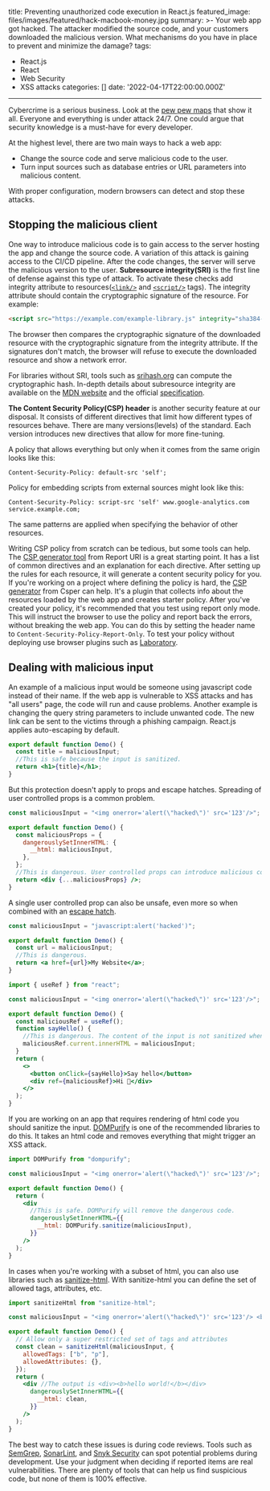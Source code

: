title: Preventing unauthorized code execution in React.js
featured_image: files/images/featured/hack-macbook-money.jpg
summary: >-
  Your web app got hacked. The attacker modified the source code, and your
  customers downloaded the malicious version. What mechanisms do you have in
  place to prevent and minimize the damage?
tags:
  - React.js
  - React
  - Web Security
  - XSS attacks
categories: []
date: '2022-04-17T22:00:00.000Z'
---
Cybercrime is a serious business. Look at the [pew pew maps](https://threatbutt.com/map/) that show it all. Everyone and everything is under attack 24/7. One could argue that security knowledge is a must-have for every developer.

At the highest level, there are two main ways to hack a web app:
- Change the source code and serve malicious code to the user.
- Turn input sources such as database entries or URL parameters into malicious content.

With proper configuration, modern browsers can detect and stop these attacks.

## Stopping the malicious client
One way to introduce malicious code is to gain access to the server hosting the app and change the source code. A variation of this attack is gaining access to the CI/CD pipeline. After the code changes, the server will serve the malicious version to the user.
**Subresource integrity(SRI)** is the first line of defense against this type of attack. To activate these checks add integrity attribute to resources([`<link/>`](https://developer.mozilla.org/en-US/docs/Web/HTML/Element/link#attributes) and [`<script/>`](https://developer.mozilla.org/en-US/docs/Web/HTML/Element/script#attributes) tags).
The integrity attribute should contain the cryptographic signature of the resource.
For example:
```html
<script src="https://example.com/example-library.js" integrity="sha384-qVuAfXRKap7fdgcCY5uykM6+R9GqQ8K/uxy9rx7HNQlGYl1kPzQho1wx4JwY8wC" crossorigin="anonymous"></script>
```

The browser then compares the cryptographic signature of the downloaded resource with the cryptographic signature from the integrity attribute. 
If the signatures don't match, the browser will refuse to execute the downloaded resource and show a network error.

For libraries without SRI, tools such as [srihash.org](https://www.srihash.org/) can compute the cryptographic hash. In-depth details about subresource integrity are available on the [MDN website](https://developer.mozilla.org/en-US/docs/Web/Security/Subresource_Integrity) and the official [specification](https://www.w3.org/TR/SRI/).

**The Content Security Policy(CSP) header** is another security feature at our disposal. 
It consists of different directives that limit how different types of resources behave. There are many versions(levels) of the standard. 
Each version introduces new directives that allow for more fine-tuning.

A policy that allows everything but only when it comes from the same origin looks like this:
```http
Content-Security-Policy: default-src 'self';
```
Policy for embedding scripts from external sources might look like this:
```http
Content-Security-Policy: script-src 'self' www.google-analytics.com service.example.com;
```
The same patterns are applied when specifying the behavior of other resources.

Writing CSP policy from scratch can be tedious, but some tools can help. 
The [CSP generator tool](https://report-uri.com/home/generate) from Report URI is a great starting point. 
It has a list of common directives and an explanation for each directive. After setting up the rules for each resource, it will generate a content security policy for you. If you're working on a project where defining the policy is hard, the [CSP generator](https://csper.io/docs/generating-content-security-policy) from Csper can help. It's a plugin that collects info about the resources loaded by the web app and creates starter policy. 
After you've created your policy, it's recommended that you test using report only mode. This will instruct the browser to use the policy and report back the errors, without breaking the web app. You can do this by setting the header name to `Content-Security-Policy-Report-Only`. 
To test your policy without deploying use browser plugins such as [Laboratory](https://addons.mozilla.org/en-US/firefox/addon/laboratory-by-mozilla/).


## Dealing with malicious input
An example of a malicious input would be someone using javascript code instead of their name. If the web app is vulnerable to XSS attacks and has "all users" page, the code will run and cause problems. 
Another example is changing the query string parameters to include unwanted code. The new link can be sent to the victims through a phishing campaign.
React.js applies auto-escaping by default. 
```jsx
export default function Demo() {
  const title = maliciousInput;
  //This is safe because the input is sanitized.
  return <h1>{title}</h1>;
}
```
But this protection doesn't apply to props and escape hatches.
Spreading of user controlled props is a common problem.
```jsx
const maliciousInput = "<img onerror='alert(\"hacked\")' src='123'/>";

export default function Demo() {
  const maliciousProps = {
    dangerouslySetInnerHTML: {
      __html: maliciousInput,
    },
  };
  //This is dangerous. User controlled props can introduce malicious code.
  return <div {...maliciousProps} />;
}
```
A single user controlled prop can also be unsafe, even more so when combined with an [escape hatch](https://reactjs.org/docs/design-principles.html#escape-hatches).
```jsx
const maliciousInput = "javascript:alert('hacked')";

export default function Demo() {
  const url = maliciousInput;
  //This is dangerous.
  return <a href={url}>My Website</a>;
}
```
```jsx
import { useRef } from "react";

const maliciousInput = "<img onerror='alert(\"hacked\")' src='123'/>";

export default function Demo() {
  const maliciousRef = useRef();
  function sayHello() {
    //This is dangerous. The content of the input is not sanitized when escape hatch is used.
    maliciousRef.current.innerHTML = maliciousInput;
  }
  return (
    <>
      <button onClick={sayHello}>Say hello</button>
      <div ref={maliciousRef}>Hi 👋</div>
    </>
  );
}
```

If you are working on an app that requires rendering of html code you should sanitize the input. [DOMPurify](https://github.com/cure53/DOMPurify) is one of the recommended libraries to do this.
It takes an html code and removes everything that might trigger an XSS attack.
```jsx
import DOMPurify from "dompurify";

const maliciousInput = "<img onerror='alert(\"hacked\")' src='123'/>";

export default function Demo() {
  return (
    <div
      //This is safe. DOMPurify will remove the dangerous code.
      dangerouslySetInnerHTML={{
        __html: DOMPurify.sanitize(maliciousInput),
      }}
    />
  );
}
```

In cases when you're working with a subset of html, you can also use libraries such as [sanitize-html](https://www.npmjs.com/package/sanitize-html). With sanitize-html you can define the set of allowed tags, attributes, etc.
```jsx
import sanitizeHtml from "sanitize-html";

const maliciousInput = "<img onerror='alert(\"hacked\")' src='123'/> <b>hello world!</b>";

export default function Demo() {
  // Allow only a super restricted set of tags and attributes
  const clean = sanitizeHtml(maliciousInput, {
    allowedTags: ["b", "p"],
    allowedAttributes: {},
  });
  return (
    <div //The output is <div><b>hello world!</b></div>
      dangerouslySetInnerHTML={{
        __html: clean,
      }}
    />
  );
}
```
The best way to catch these issues is during code reviews. 
Tools such as [SemGrep](https://semgrep.dev/), [SonarLint](https://www.sonarlint.org/), and [Snyk Security](https://snyk.io/product/snyk-code/) can spot potential problems during development. Use your judgment when deciding if reported items are real vulnerabilities. There are plenty of tools that can help us find suspicious code, but none of them is 100% effective.